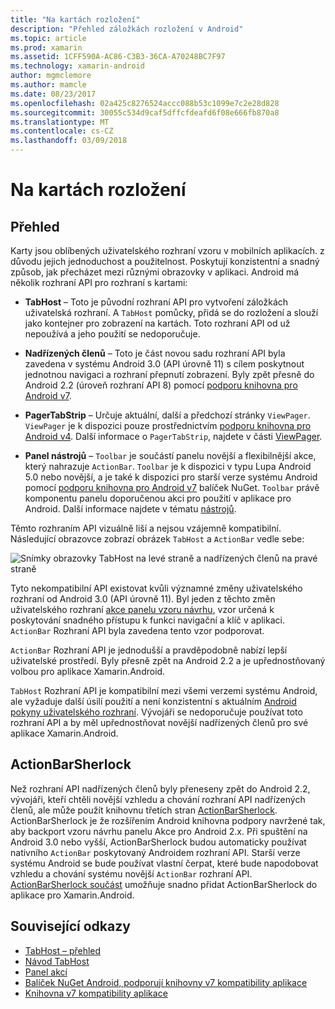 ```yaml
---
title: "Na kartách rozložení"
description: "Přehled záložkách rozložení v Android"
ms.topic: article
ms.prod: xamarin
ms.assetid: 1CFF590A-AC86-C3B3-36CA-A70248BC7F97
ms.technology: xamarin-android
author: mgmclemore
ms.author: mamcle
ms.date: 08/23/2017
ms.openlocfilehash: 02a425c8276524accc088b53c1099e7c2e28d828
ms.sourcegitcommit: 30055c534d9caf5dffcfdeafd6f08e666fb870a8
ms.translationtype: MT
ms.contentlocale: cs-CZ
ms.lasthandoff: 03/09/2018
---
```

# <a name="tabbed-layouts"></a>Na kartách rozložení


## <a name="overview"></a>Přehled

Karty jsou oblíbených uživatelského rozhraní vzoru v mobilních aplikacích. z důvodu jejich jednoduchost a použitelnost. Poskytují konzistentní a snadný způsob, jak přecházet mezi různými obrazovky v aplikaci. Android má několik rozhraní API pro rozhraní s kartami: 

-   **TabHost** &ndash; Toto je původní rozhraní API pro vytvoření záložkách uživatelská rozhraní. A `TabHost` pomůcky, přidá se do rozložení a slouží jako kontejner pro zobrazení na kartách. Toto rozhraní API od už nepoužívá a jeho použití se nedoporučuje. 

-   **Nadřízených členů** &ndash; Toto je část novou sadu rozhraní API byla zavedena v systému Android 3.0 (API úrovně 11) s cílem poskytnout jednotnou navigaci a rozhraní přepnutí zobrazení. Byly zpět přesně do Android 2.2 (úroveň rozhraní API 8) pomocí [podporu knihovna pro Android v7](https://www.nuget.org/packages/Xamarin.Android.Support.v7.AppCompat/). 

-   **PagerTabStrip** &ndash; Určuje aktuální, další a předchozí stránky `ViewPager`. `ViewPager` je k dispozici pouze prostřednictvím [podporu knihovna pro Android v4](https://www.nuget.org/packages/Xamarin.Android.Support.v4/).
     Další informace o `PagerTabStrip`, najdete v části [ViewPager](~/android/user-interface/controls/view-pager/index.md).

-   **Panel nástrojů** &ndash; `Toolbar` je součástí panelu novější a flexibilnější akce, který nahrazuje `ActionBar`. `Toolbar` je k dispozici v typu Lupa Android 5.0 nebo novější, a je také k dispozici pro starší verze systému Android pomocí [podporu knihovna pro Android v7](https://www.nuget.org/packages/Xamarin.Android.Support.v7.AppCompat/) balíček NuGet. 
    `Toolbar` právě komponentu panelu doporučenou akci pro použití v aplikace pro Android.
    Další informace najdete v tématu [nástrojů](~/android/user-interface/controls/tool-bar/index.md). 


Těmto rozhraním API vizuálně liší a nejsou vzájemně kompatibilní. Následující obrazovce zobrazí obrázek `TabHost` a `ActionBar` vedle sebe: 

![Snímky obrazovky TabHost na levé straně a nadřízených členů na pravé straně](images/image01.png)

Tyto nekompatibilní API existovat kvůli významné změny uživatelského rozhraní od Android 3.0 (API úrovně 11). Byl jeden z těchto změn uživatelského rozhraní [akce panelu vzoru návrhu](http://www.androidpatterns.com/uap_pattern/action-bar), vzor určená k poskytování snadného přístupu k funkci navigační a klíč v aplikaci. `ActionBar` Rozhraní API byla zavedena tento vzor podporovat. 

`ActionBar` Rozhraní API je jednodušší a pravděpodobně nabízí lepší uživatelské prostředí. Byly přesně zpět na Android 2.2 a je upřednostňovaný volbou pro aplikace Xamarin.Android. 

`TabHost` Rozhraní API je kompatibilní mezi všemi verzemi systému Android, ale vyžaduje další úsilí použití a není konzistentní s aktuálním [Android pokyny uživatelského rozhraní](http://developer.android.com/design/index.html). Vývojáři se nedoporučuje používat toto rozhraní API a by měl upřednostňovat novější nadřízených členů pro své aplikace Xamarin.Android. 



## <a name="actionbarsherlock"></a>ActionBarSherlock

Než rozhraní API nadřízených členů byly přeneseny zpět do Android 2.2, vývojáři, kteří chtěli novější vzhledu a chování rozhraní API nadřízených členů, ale může použít knihovnu třetích stran [ActionBarSherlock](http://actionbarsherlock.com). ActionBarSherlock je že rozšířením Android knihovna podpory navržené tak, aby backport vzoru návrhu panelu Akce pro Android 2.x. Při spuštění na Android 3.0 nebo vyšší, ActionBarSherlock budou automaticky používat nativního `ActionBar` poskytovaný Androidem rozhraní API. Starší verze systému Android se bude používat vlastní čerpat, které bude napodobovat vzhledu a chování systému novější `ActionBar` rozhraní API. [ActionBarSherlock součást](https://www.nuget.org/packages/xamstore-XamarinActionBarSherlock/) umožňuje snadno přidat ActionBarSherlock do aplikace pro Xamarin.Android. 



## <a name="related-links"></a>Související odkazy

- [TabHost – přehled](tab-host.md)
- [Návod TabHost](~/android/user-interface/layouts/tab-layout/creating-a-tabbed-ui.md)
- [Panel akcí](http://developer.android.com/guide/topics/ui/actionbar.html)
- [Balíček NuGet Android, podporují knihovny v7 kompatibility aplikace](https://www.nuget.org/packages/Xamarin.Android.Support.v7.AppCompat/)
- [Knihovna v7 kompatibility aplikace](http://developer.android.com/tools/support-library/features.html#v7-appcompat)
